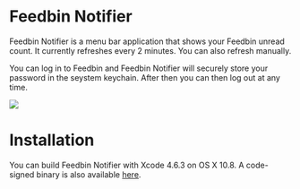 # Feedbin Notifier

Feedbin Notifier is a menu bar application that shows your Feedbin unread count. It currently refreshes every 2 minutes. You can also refresh manually.

You can log in to Feedbin and Feedbin Notifier will securely store your password in the seystem keychain. After then you can then log out at any time.

![](http://f.cl.ly/items/3g2Q3Z3w361q3q2v0j2h/feedbin-notifier-screenshot.jpg)

# Installation

You can build Feedbin Notifier with Xcode 4.6.3 on OS X 10.8. A code-signed binary is also available [here](http://cl.ly/PyUr).
